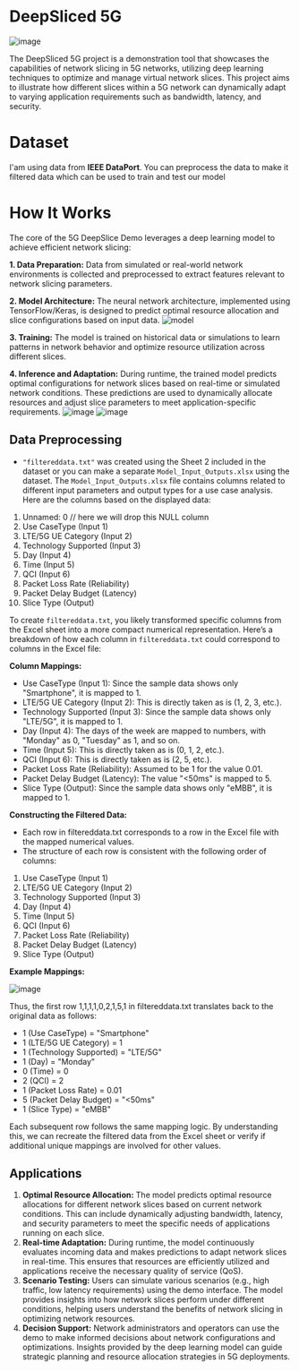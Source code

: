 # DeepSliced 5G
![image](https://github.com/user-attachments/assets/917feb90-8f9a-45c6-8671-27461edeb531)

The DeepSliced 5G project is a demonstration tool that showcases the capabilities of network slicing in 5G networks, utilizing deep learning techniques to optimize and manage virtual network slices. This project aims to illustrate how different slices within a 5G network can dynamically adapt to varying application requirements such as bandwidth, latency, and security.

# Dataset
I'am using data from **IEEE DataPort**.
You can preprocess the data to make it filtered data which can be used to train and test our model

# How It Works
The core of the 5G DeepSlice Demo leverages a deep learning model to achieve efficient network slicing:

**1. Data Preparation:**
Data from simulated or real-world network environments is collected and preprocessed to extract features relevant to network slicing parameters.

**2. Model Architecture:**
The neural network architecture, implemented using TensorFlow/Keras, is designed to predict optimal resource allocation and slice configurations based on input data.
![model](https://github.com/user-attachments/assets/21165406-05fc-437f-a8d0-6c68695f2745)

**3. Training:**
The model is trained on historical data or simulations to learn patterns in network behavior and optimize resource utilization across different slices.

**4. Inference and Adaptation:**
During runtime, the trained model predicts optimal configurations for network slices based on real-time or simulated network conditions.
These predictions are used to dynamically allocate resources and adjust slice parameters to meet application-specific requirements.
![image](https://github.com/user-attachments/assets/caef5415-d2be-4cbd-b94c-87b75370f537) ![image](https://github.com/user-attachments/assets/5858fcab-bfba-41ab-82ba-ab0fb75d07aa)


## Data Preprocessing

- ```"filtereddata.txt"``` was created using the Sheet 2 included in the dataset or you can make a separate ```Model_Input_Outputs.xlsx``` using the dataset.
The ```Model_Input_Outputs.xlsx``` file contains columns related to different input parameters and output types for a use case analysis.
Here are the columns based on the displayed data:

1. Unnamed: 0    // here we will drop this NULL column
2. Use CaseType (Input 1)
3. LTE/5G UE Category (Input 2)
4. Technology Supported (Input 3)
5. Day (Input 4)
6. Time (Input 5)
7. QCI (Input 6)
8. Packet Loss Rate (Reliability)
9. Packet Delay Budget (Latency)
10. Slice Type (Output)

To create ```filtereddata.txt```, you likely transformed specific columns from the Excel sheet into a more compact numerical representation. 
Here’s a breakdown of how each column in ```filtereddata.txt``` could correspond to columns in the Excel file:

**Column Mappings:**

- Use CaseType (Input 1): Since the sample data shows only "Smartphone", it is mapped to 1.
- LTE/5G UE Category (Input 2): This is directly taken as is (1, 2, 3, etc.).
- Technology Supported (Input 3): Since the sample data shows only "LTE/5G", it is mapped to 1.
- Day (Input 4): The days of the week are mapped to numbers, with "Monday" as 0, "Tuesday" as 1, and so on.
- Time (Input 5): This is directly taken as is (0, 1, 2, etc.).
- QCI (Input 6): This is directly taken as is (2, 5, etc.).
- Packet Loss Rate (Reliability): Assumed to be 1 for the value 0.01.
- Packet Delay Budget (Latency): The value "<50ms" is mapped to 5.
- Slice Type (Output): Since the sample data shows only "eMBB", it is mapped to 1.

**Constructing the Filtered Data:**

- Each row in filtereddata.txt corresponds to a row in the Excel file with the mapped numerical values.
- The structure of each row is consistent with the following order of columns:

1. Use CaseType (Input 1)
2. LTE/5G UE Category (Input 2)
3. Technology Supported (Input 3)
4. Day (Input 4)
5. Time (Input 5)
6. QCI (Input 6)
7. Packet Loss Rate (Reliability)
8. Packet Delay Budget (Latency)
9. Slice Type (Output)

**Example Mappings:**

![image](https://github.com/user-attachments/assets/3096158f-5159-482b-b8fc-f7f1887eb744)

Thus, the first row 1,1,1,1,0,2,1,5,1 in filtereddata.txt translates back to the original data as follows:

- 1 (Use CaseType) = "Smartphone"
- 1 (LTE/5G UE Category) = 1
- 1 (Technology Supported) = "LTE/5G"
- 1 (Day) = "Monday"
- 0 (Time) = 0
- 2 (QCI) = 2
- 1 (Packet Loss Rate) = 0.01
- 5 (Packet Delay Budget) = "<50ms"
- 1 (Slice Type) = "eMBB"
  
Each subsequent row follows the same mapping logic. By understanding this, we can recreate the filtered data from the Excel sheet or verify if additional unique mappings are involved for other values.

## Applications
1. **Optimal Resource Allocation:** The model predicts optimal resource allocations for different network slices based on current network conditions. This can include dynamically adjusting bandwidth, latency, and security parameters to meet the specific needs of applications running on each slice.
2. **Real-time Adaptation:** During runtime, the model continuously evaluates incoming data and makes predictions to adapt network slices in real-time. This ensures that resources are efficiently utilized and applications receive the necessary quality of service (QoS).
3. **Scenario Testing:** Users can simulate various scenarios (e.g., high traffic, low latency requirements) using the demo interface. The model provides insights into how network slices perform under different conditions, helping users understand the benefits of network slicing in optimizing network resources.
4. **Decision Support:** Network administrators and operators can use the demo to make informed decisions about network configurations and optimizations. Insights provided by the deep learning model can guide strategic planning and resource allocation strategies in 5G deployments.

